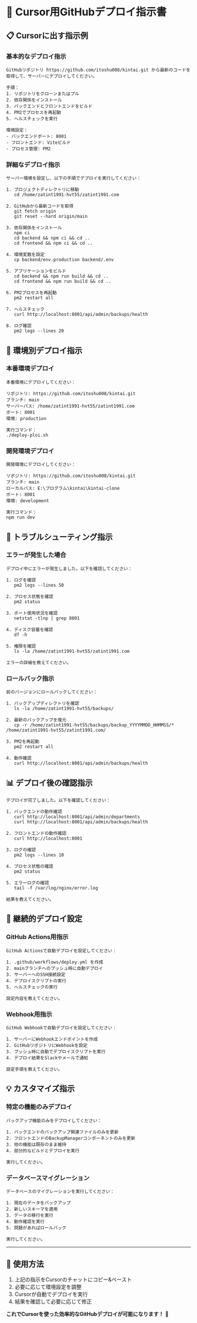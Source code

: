 # 🤖 Cursor用GitHubデプロイ指示書

## 📋 Cursorに出す指示例

### 基本的なデプロイ指示

```
GitHubリポジトリ https://github.com/itoshu008/kintai.git から最新のコードを取得して、サーバーにデプロイしてください。

手順：
1. リポジトリをクローンまたはプル
2. 依存関係をインストール
3. バックエンドとフロントエンドをビルド
4. PM2でプロセスを再起動
5. ヘルスチェックを実行

環境設定：
- バックエンドポート: 8001
- フロントエンド: Viteビルド
- プロセス管理: PM2
```

### 詳細なデプロイ指示

```
サーバー環境を設定し、以下の手順でデプロイを実行してください：

1. プロジェクトディレクトリに移動
   cd /home/zatint1991-hvt55/zatint1991.com

2. GitHubから最新コードを取得
   git fetch origin
   git reset --hard origin/main

3. 依存関係をインストール
   npm ci
   cd backend && npm ci && cd ..
   cd frontend && npm ci && cd ..

4. 環境変数を設定
   cp backend/env.production backend/.env

5. アプリケーションをビルド
   cd backend && npm run build && cd ..
   cd frontend && npm run build && cd ..

6. PM2プロセスを再起動
   pm2 restart all

7. ヘルスチェック
   curl http://localhost:8001/api/admin/backups/health

8. ログ確認
   pm2 logs --lines 20
```

## 🔧 環境別デプロイ指示

### 本番環境デプロイ

```
本番環境にデプロイしてください：

リポジトリ: https://github.com/itoshu008/kintai.git
ブランチ: main
サーバーパス: /home/zatint1991-hvt55/zatint1991.com
ポート: 8001
環境: production

実行コマンド：
./deploy-ploi.sh
```

### 開発環境デプロイ

```
開発環境にデプロイしてください：

リポジトリ: https://github.com/itoshu008/kintai.git
ブランチ: main
ローカルパス: E:\プログラム\kintai\kintai-clone
ポート: 8001
環境: development

実行コマンド：
npm run dev
```

## 🚨 トラブルシューティング指示

### エラーが発生した場合

```
デプロイ中にエラーが発生しました。以下を確認してください：

1. ログを確認
   pm2 logs --lines 50

2. プロセス状態を確認
   pm2 status

3. ポート使用状況を確認
   netstat -tlnp | grep 8001

4. ディスク容量を確認
   df -h

5. 権限を確認
   ls -la /home/zatint1991-hvt55/zatint1991.com

エラーの詳細を教えてください。
```

### ロールバック指示

```
前のバージョンにロールバックしてください：

1. バックアップディレクトリを確認
   ls -la /home/zatint1991-hvt55/backups/

2. 最新のバックアップを復元
   cp -r /home/zatint1991-hvt55/backups/backup_YYYYMMDD_HHMMSS/* /home/zatint1991-hvt55/zatint1991.com/

3. PM2を再起動
   pm2 restart all

4. 動作確認
   curl http://localhost:8001/api/admin/backups/health
```

## 📊 デプロイ後の確認指示

```
デプロイが完了しました。以下を確認してください：

1. バックエンドの動作確認
   curl http://localhost:8001/api/admin/departments
   curl http://localhost:8001/api/admin/backups/health

2. フロントエンドの動作確認
   curl http://localhost:8001

3. ログの確認
   pm2 logs --lines 10

4. プロセス状態の確認
   pm2 status

5. エラーログの確認
   tail -f /var/log/nginx/error.log

結果を教えてください。
```

## 🔄 継続的デプロイ設定

### GitHub Actions用指示

```
GitHub Actionsで自動デプロイを設定してください：

1. .github/workflows/deploy.yml を作成
2. mainブランチへのプッシュ時に自動デプロイ
3. サーバーへのSSH接続設定
4. デプロイスクリプトの実行
5. ヘルスチェックの実行

設定内容を教えてください。
```

### Webhook用指示

```
GitHub Webhookで自動デプロイを設定してください：

1. サーバーにWebhookエンドポイントを作成
2. GitHubリポジトリにWebhookを設定
3. プッシュ時に自動でデプロイスクリプトを実行
4. デプロイ結果をSlackやメールで通知

設定手順を教えてください。
```

## 💡 カスタマイズ指示

### 特定の機能のみデプロイ

```
バックアップ機能のみをデプロイしてください：

1. バックエンドのバックアップ関連ファイルのみを更新
2. フロントエンドのBackupManagerコンポーネントのみを更新
3. 他の機能は既存のまま維持
4. 部分的なビルドとデプロイを実行

実行してください。
```

### データベースマイグレーション

```
データベースのマイグレーションを実行してください：

1. 現在のデータをバックアップ
2. 新しいスキーマを適用
3. データの移行を実行
4. 動作確認を実行
5. 問題があればロールバック

実行してください。
```

---

## 🎯 使用方法

1. 上記の指示をCursorのチャットにコピー&ペースト
2. 必要に応じて環境設定を調整
3. Cursorが自動でデプロイを実行
4. 結果を確認して必要に応じて修正

**これでCursorを使った効率的なGitHubデプロイが可能になります！** 🚀
